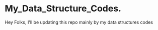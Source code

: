 # My_Data_Structure_Codes.
Hey Folks, I'll be updating this repo mainly by my data structures codes 
